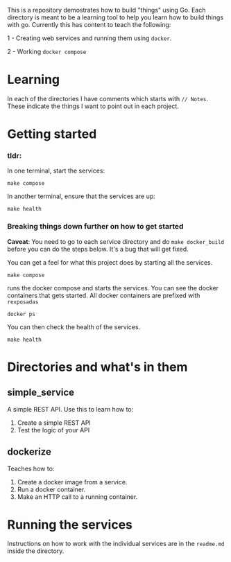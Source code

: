 This is a repository demostrates how to build "things" using Go.  Each directory is meant to be a learning tool to help you learn how to build things with go.  Currently this has content to teach the following:

1 - Creating web services and running them using `docker`.

2 - Working `docker compose` 

# Learning

In each of the directories I have comments which starts with `// Notes`. These indicate 
the things I want to point out in each project.


# Getting started

### tldr:

In one terminal, start the services:

    make compose 

In another terminal, ensure that the services are up:

    make health


### Breaking things down further on how to get started 

**Caveat**: You need to go to each service directory and do `make docker_build` before you can do the steps below. It's a bug that will get fixed.

You can get a feel for what this project does by starting all the services.

    make compose

runs the docker compose and starts the services. You can see the docker containers that gets started.  All docker containers are prefixed with `rexposadas`
    
    docker ps 

You can then check the health of the services.

    make health

# Directories and what's in them

## simple_service
A simple REST API. Use this to learn how to: 
1. Create a simple REST API
2. Test the logic of your API

## dockerize
Teaches how to:
1. Create a docker image from a service.
2. Run a docker container.
3. Make an HTTP call to a running container.


# Running the services

Instructions on how to work with the individual services are in the `readme.md` inside the directory.


